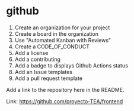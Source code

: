 # github

1. Create an organization for your project
0. Create a board in the organization
0. Use "Automated Kanban with Reviews" 
0. Create a CODE_OF_CONDUCT
0. Add a license
0. Add a contributing
0. Add a badge to displays Github Actions status
0. Add an Issue templates
0. Add a pull request template

Add a link to the repository here in the README.

Link: <https://github.com/proyecto-TEA/frontend>
